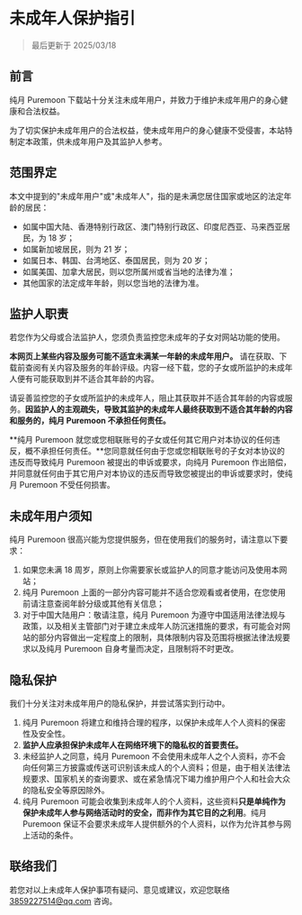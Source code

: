 # 未成年人保护指引

> 最后更新于 2025/03/18

## 前言

纯月 Puremoon 下载站十分关注未成年用户，并致力于维护未成年用户的身心健康和合法权益。

为了切实保护未成年用户的合法权益，使未成年用户的身心健康不受侵害，本站特制定本政策，供未成年用户及其监护人参考。

## 范围界定

本文中提到的"未成年用户"或"未成年人"，指的是未满您居住国家或地区的法定年龄的居民：

- 如属中国大陆、香港特别行政区、澳门特别行政区、印度尼西亚、马来西亚居民，为 18 岁；
- 如属新加坡居民，则为 21 岁；
- 如属日本、韩国、台湾地区、泰国居民，则为 20 岁；
- 如属美国、加拿大居民，则以您所属州或省当地的法律为准；
- 其他国家的法定成年年龄，则以您当地的法律为准。

## 监护人职责

若您作为父母或合法监护人，您须负责监控您未成年的子女对网站功能的使用。

**本网页上某些内容及服务可能不适宜未满某一年龄的未成年用户。** 请在获取、下载前查阅有关内容及服务的年龄评级。内容一经下载，您的子女或所监护的未成年人便有可能获取到并不适合其年龄的内容。

请妥善监控您的子女或所监护的未成年人，阻止其获取并不适合其年龄的内容或服务。**因监护人的主观疏失，导致其监护的未成年人最终获取到不适合其年龄的内容和服务的，纯月 Puremoon 不承担任何责任。**

**纯月 Puremoon 就您或您相联账号的子女或任何其它用户对本协议的任何违反，概不承担任何责任。**您同意就任何由于您或您相联账号的子女对本协议的违反而导致纯月 Puremoon 被提出的申诉或要求，向纯月 Puremoon 作出赔偿，并同意就任何由于其它用户对本协议的违反而导致您被提出的申诉或要求时，使纯月 Puremoon 不受任何损害。

## 未成年用户须知

纯月 Puremoon 很高兴能为您提供服务，但在使用我们的服务时，请注意以下要求：

1. 如果您未满 18 周岁，原则上你需要家长或监护人的同意才能访问及使用本网站；
2. 纯月 Puremoon 上面的一部分内容可能并不适合您观看或者使用，在您使用前请注意查阅年龄分级或其他有关信息；
3. 对于中国大陆用户：敬请注意，纯月 Puremoon 为遵守中国适用法律法规与政策，以及相关主管部门对于建立未成年人防沉迷措施的要求，有可能会对网站的部分内容做出一定程度上的限制，具体限制内容及范围将根据法律法规要求以及纯月 Puremoon 自身考量而决定，且限制将不时更改。

## 隐私保护

我们十分关注对未成年用户的隐私保护，并尝试落实到行动中。

1. 纯月 Puremoon 将建立和维持合理的程序，以保护未成年人个人资料的保密性及安全性。
2. **监护人应承担保护未成年人在网络环境下的隐私权的首要责任。**
3. 未经监护人之同意，纯月 Puremoon 不会使用未成年人之个人资料，亦不会向任何第三方披露或传送可识别该未成人的个人资料；但是，由于相关法律法规要求、国家机关的查询要求、或在紧急情况下竭力维护用户个人和社会大众的隐私安全等原因除外。
4. 纯月 Puremoon 可能会收集到未成年人的个人资料，这些资料**只是单纯作为保护未成年人参与网络活动时的安全，而非作为其它目的之利用**。纯月 Puremoon 保证不会要求未成年人提供额外的个人资料，以作为允许其参与网上活动的条件。

## 联络我们

若您对以上未成年人保护事项有疑问、意见或建议，欢迎您联络 3859227514@qq.com 咨询。
